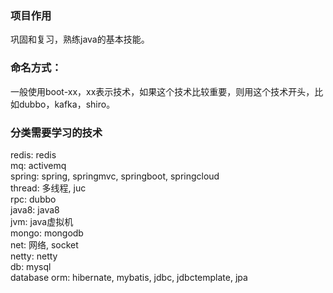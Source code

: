 ### 项目作用
巩固和复习，熟练java的基本技能。

### 命名方式：
一般使用boot-xx，xx表示技术，如果这个技术比较重要，则用这个技术开头，比如dubbo，kafka，shiro。

### 分类需要学习的技术
redis: redis<br/>
mq: activemq<br/>
spring: spring, springmvc, springboot, springcloud<br/>
thread: 多线程, juc<br/>
rpc: dubbo<br/>
java8: java8<br/>
jvm: java虚拟机<br/>
mongo: mongodb<br/>
net: 网络, socket<br/>
netty: netty<br/>
db: mysql<br/>
database orm: hibernate, mybatis, jdbc, jdbctemplate, jpa<br/>